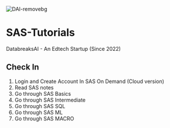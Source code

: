 
![DAI-removebg](https://github.com/user-attachments/assets/15d9cde7-f998-4922-83f9-f550ea8f4f39)

# SAS-Tutorials
DatabreaksAI - An Edtech Startup 
(Since 2022)

## Check In
1. Login and Create Account In SAS On Demand (Cloud version)
2. Read SAS notes
3. Go through SAS Basics
4. Go through SAS Intermediate
5. Go through SAS SQL
6. Go through SAS ML
7. Go through SAS MACRO
